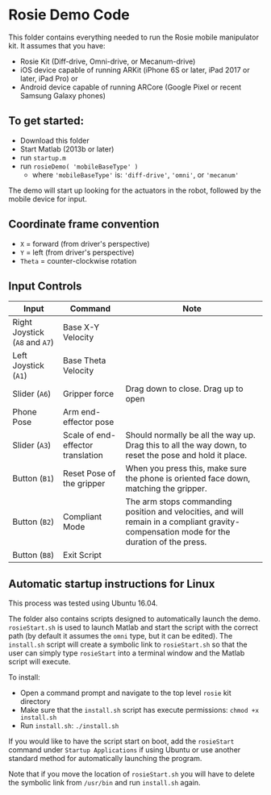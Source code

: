 # Rosie Demo Code

This folder contains everything needed to run the Rosie mobile manipulator kit.  It assumes that you have:
* Rosie Kit (Diff-drive, Omni-drive, or Mecanum-drive)
* iOS device capable of running ARKit (iPhone 6S or later, iPad 2017 or later, iPad Pro)
   or
* Android device capable of running ARCore (Google Pixel or recent Samsung Galaxy phones)

## To get started:
* Download this folder
* Start Matlab (2013b or later)
* run `startup.m`
* run `rosieDemo( 'mobileBaseType' )`
  - where `'mobileBaseType'` is: `'diff-drive'`, `'omni'`, or `'mecanum'`

The demo will start up looking for the actuators in the robot, followed by the mobile device for input.  

## Coordinate frame convention

* `X` = forward (from driver's perspective)
* `Y` = left (from driver's perspective)
* `Theta` = counter-clockwise rotation

## Input Controls

| Input      | Command   | Note  |
| ----------------- | ----------------- | ----------- |
| Right Joystick (`A8` and `A7`)  | Base X-Y Velocity |  |
| Left Joystick (`A1`) | Base Theta Velocity |  |
| Slider (`A6`) | Gripper force | Drag down to close. Drag up to open |
| Phone Pose | Arm end-effector pose |  |
| Slider (`A3`) | Scale of end-effector translation  | Should normally be all the way up. Drag this to all the way down, to reset the pose and hold it place. |
| Button (`B1`) | Reset Pose of the gripper| When you press this, make sure the phone is oriented face down, matching the gripper. |
| Button (`B2`) | Compliant Mode| The arm stops commanding position and velocities, and will remain in a compliant gravity-compensation mode for the duration of the press. |
| Button (`B8`) | Exit Script| |

## Automatic startup instructions for Linux

This process was tested using Ubuntu 16.04.

The folder also contains scripts designed to automatically launch the demo. `rosieStart.sh` is used to launch Matlab and start the script with the correct path (by default it assumes the `omni` type, but it can be edited). The `install.sh` script will create a symbolic link to `rosieStart.sh` so that the user can simply type `rosieStart` into a terminal window and the Matlab script will execute.

To install:
* Open a command prompt and navigate to the top level `rosie` kit directory
* Make sure that the `install.sh` script has execute permissions: `chmod +x install.sh`
* Run `install.sh`: `./install.sh`

If you would like to have the script start on boot, add the `rosieStart` command under `Startup Applications` if using Ubuntu or use another standard method for automatically launching the program.

Note that if you move the location of `rosieStart.sh` you will have to delete the symbolic link from `/usr/bin` and run `install.sh` again.

